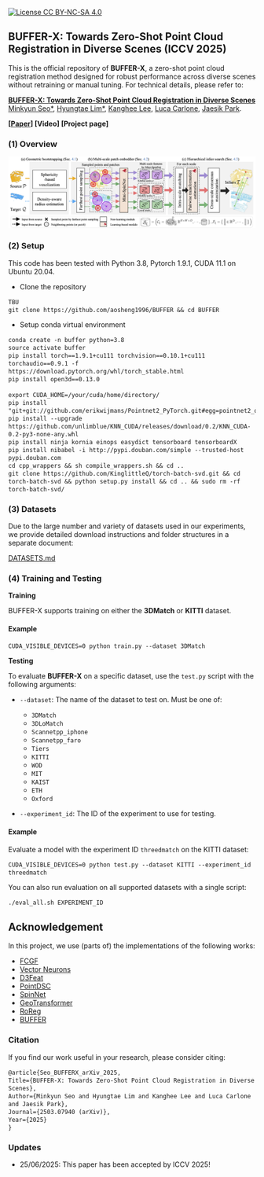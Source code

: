 [![License CC BY-NC-SA 4.0](https://img.shields.io/badge/license-CC4.0-blue.svg)](https://creativecommons.org/licenses/by-nc-sa/4.0/legalcode)
## BUFFER-X: Towards Zero-Shot Point Cloud Registration in Diverse Scenes (ICCV 2025)

This is the official repository of **BUFFER-X**, a zero-shot point cloud registration method designed for robust performance across diverse scenes without retraining or manual tuning. For technical details, please refer to:

**[BUFFER-X: Towards Zero-Shot Point Cloud Registration in Diverse Scenes](https://arxiv.org/abs/2503.07940)**  <br />
[Minkyun Seo*](https://scholar.google.com/citations?user=esoiHnYAAAAJ&hl=en), [Hyungtae Lim*](https://scholar.google.com/citations?user=S1A3nbIAAAAJ&hl=en), [Kanghee Lee](https://scholar.google.com/citations?user=s-haNkwAAAAJ&hl=en), [Luca Carlone](https://scholar.google.com/citations?user=U4kKRdMAAAAJ&hl=it), [Jaesik Park](https://scholar.google.com/citations?user=_3q6KBIAAAAJ&hl=en). <br />

**[[Paper](https://arxiv.org/abs/2503.07940)] [Video] [Project page]** <br />


### (1) Overview
![fig1](fig/BUFFER-X_Overview.png)


### (2) Setup
This code has been tested with Python 3.8, Pytorch 1.9.1, CUDA 11.1 on Ubuntu 20.04.
 
- Clone the repository 
```
TBU
git clone https://github.com/aosheng1996/BUFFER && cd BUFFER
```
- Setup conda virtual environment
```
conda create -n buffer python=3.8
source activate buffer
pip install torch==1.9.1+cu111 torchvision==0.10.1+cu111 torchaudio==0.9.1 -f https://download.pytorch.org/whl/torch_stable.html
pip install open3d==0.13.0

export CUDA_HOME=/your/cuda/home/directory/
pip install "git+git://github.com/erikwijmans/Pointnet2_PyTorch.git#egg=pointnet2_ops&subdirectory=pointnet2_ops_lib"
pip install --upgrade https://github.com/unlimblue/KNN_CUDA/releases/download/0.2/KNN_CUDA-0.2-py3-none-any.whl
pip install ninja kornia einops easydict tensorboard tensorboardX
pip install nibabel -i http://pypi.douban.com/simple --trusted-host pypi.douban.com
cd cpp_wrappers && sh compile_wrappers.sh && cd ..
git clone https://github.com/KinglittleQ/torch-batch-svd.git && cd torch-batch-svd && python setup.py install && cd .. && sudo rm -rf torch-batch-svd/
```

### (3) Datasets

Due to the large number and variety of datasets used in our experiments, we provide detailed download instructions and folder structures in a separate document:

[DATASETS.md](datasets/DATASETS.md)

### (4) Training and Testing

**Training**

BUFFER-X supports training on either the **3DMatch** or **KITTI** dataset.  

#### Example
```
CUDA_VISIBLE_DEVICES=0 python train.py --dataset 3DMatch
```

**Testing**

To evaluate **BUFFER-X** on a specific dataset, use the `test.py` script with the following arguments:

- `--dataset`: The name of the dataset to test on. Must be one of:
    - `3DMatch`
    - `3DLoMatch`
    - `Scannetpp_iphone`
    - `Scannetpp_faro`
    - `Tiers`
    - `KITTI`
    - `WOD`
    - `MIT`
    - `KAIST`
    - `ETH`
    - `Oxford`

- `--experiment_id`: The ID of the experiment to use for testing.

#### Example  
Evaluate a model with the experiment ID `threedmatch` on the KITTI dataset:
```
CUDA_VISIBLE_DEVICES=0 python test.py --dataset KITTI --experiment_id threedmatch
```

You can also run evaluation on all supported datasets with a single script:

```bash
./eval_all.sh EXPERIMENT_ID
```

## Acknowledgement

In this project, we use (parts of) the implementations of the following works:

* [FCGF](https://github.com/chrischoy/FCGF)
* [Vector Neurons](https://github.com/FlyingGiraffe/vnn)
* [D3Feat](https://github.com/XuyangBai/D3Feat.pytorch)
* [PointDSC](https://github.com/XuyangBai/PointDSC)
* [SpinNet](https://github.com/QingyongHu/SpinNet)
* [GeoTransformer](https://github.com/qinzheng93/GeoTransformer)
* [RoReg](https://github.com/HpWang-whu/RoReg)
* [BUFFER](https://github.com/SYSU-SAIL/BUFFER)

### Citation
If you find our work useful in your research, please consider citing:

    @article{Seo_BUFFERX_arXiv_2025,
    Title={BUFFER-X: Towards Zero-Shot Point Cloud Registration in Diverse Scenes},
    Author={Minkyun Seo and Hyungtae Lim and Kanghee Lee and Luca Carlone and Jaesik Park},
    Journal={2503.07940 (arXiv)},
    Year={2025}
    }

### Updates
* 25/06/2025: This paper has been accepted by ICCV 2025!